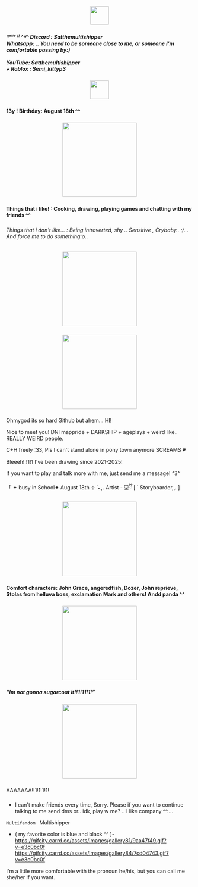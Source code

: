 <div align="center">
  <img height="50" src="https://gifcity.carrd.co/assets/images/gallery44/e9ecabff.gif?v=e3c0bc0f"  />
</div>

###

<h5 align="left">ᴴᵃˡˡᵒ ꜝꜝ ^ᵂ^ Discord : Satthemultishipper <br>Whatsapp: .. You need to be someone close to me, or someone I'm comfortable passing by:)<br><br>YouTube: Satthemultishipper <br>+ Roblox : Semi_kittyp3</h5>

###

<div align="center">
  <img height="50" src="https://gifcity.carrd.co/assets/images/gallery38/1b6a809b.gif?v=e3c0bc0f"  />
</div>

###


<h4 align="left">13y ! Birthday: August 18th ^^</h4>

###

<div align="center">
  <img height="200" src="https://gifcity.carrd.co/assets/images/gallery294/e791ba55.gif?v=e3c0bc0f"  />
</div>

###


<h4 align="left">Things that i like! : Cooking, drawing, playing games and chatting with my friends ^^</h4>

###

<h6 align="left">Things that i don't like... : Being introverted, shy .. Sensitive , Crybaby.. :/... And force me to do something:o..</h6>

###

<div align="center">
  <img height="200" src="https://gifcity.carrd.co/assets/images/gallery13/929b4d7e.gif?v=e3c0bc0f"  />
</div>

###

<div align="center">
  <img height="200" src="https://gifcity.carrd.co/assets/images/gallery13/9f8fdde1.gif?v=e3c0bc0f"  />
</div>

###
Ohmygod its so hard Github but ahem... HI!



Nice to meet you! DNI mappride + DARKSHIP + ageplays + weird like.. REALLY WEIRD people.

C+H freely :33, Pls I can't stand alone in pony town anymore SCREAMS 💔

Bleeeh!!!1!1 I've been drawing since 2021-2025!

If you want to play and talk more with me, just send me a message! ^3^

「 ✦  busy in School✦ 
  August 18th ⊹ ࣪ ˖
ּ ֶָ֢. Artist -   💻ྀི
[ ` Storyboarder,,. ]

<div align="center">
  <img height="200" src="https://gifcity.carrd.co/assets/images/gallery49/ca5a5dc0.gif?v=e3c0bc0f"  />
</div>

###

<h4 align="left">Comfort characters: John Grace, angeredfish, Dozer, John reprieve, Stolas from helluva boss, exclamation Mark and others! Andd panda ^^</h4>

###

<div align="center">
  <img height="200" src="https://gifcity.carrd.co/assets/images/gallery261/f462bf56.gif?v=e3c0bc0f"  />
</div>

###

<h5 align="left">”Im not gonna sugarcoat it!!1!11!1!”</h5>

###

<div align="center">
  <img height="200" src="https://gifcity.carrd.co/assets/images/gallery85/55529aa2.png?v=e3c0bc0f"  />
</div>

###

<p align="left">AAAAAAA!!1!1!1!1!</p>

###

- I can't make friends every time, Sorry. Please if you want to continue talking to me send dms or.. idk, play w me? .. I like company ^^....


` Multifandom 
` Multishipper 
- ( my favorite color is blue and black ^^ )- https://gifcity.carrd.co/assets/images/gallery81/9aa47f49.gif?v=e3c0bc0f https://gifcity.carrd.co/assets/images/gallery84/7cd04743.gif?v=e3c0bc0f

I'm a little more comfortable with the pronoun he/his, but you can call me she/her if you want.


